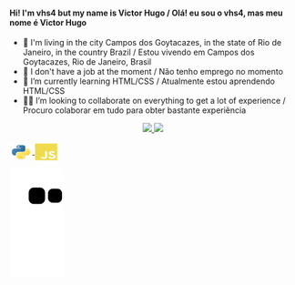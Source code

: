 #### Hi! I'm vhs4 but my name is Victor Hugo / Olá! eu sou o vhs4, mas meu nome é Victor Hugo

- 📍  I'm living in the city Campos dos Goytacazes, in the state of Rio de Janeiro, in the country Brazil / Estou vivendo em Campos dos Goytacazes, Rio de Janeiro, Brasil
- 🔭 I don't have a job at the moment / Não tenho emprego no momento
- 🌱 I’m currently learning HTML/CSS / Atualmente estou aprendendo HTML/CSS
- 👨‍💻 I’m looking to collaborate on everything to get a lot of experience / Procuro colaborar em tudo para obter bastante experiência

<div align="center">
  <a href="https://github.com/vhs4">
  <img height="180em" src="https://github-readme-stats.vercel.app/api?username=vhs4&show_icons=true&theme=dracula&include_all_commits=true&count_private=true"/>
  <img height="180em" src="https://github-readme-stats.vercel.app/api/top-langs/?username=vhs4&layout=compact&langs_count=7&theme=react"/>
</div>

<div style="display: inline_block"><br>
  <img align="center" alt="Vhs4-Python" height="30" width="40" src="https://raw.githubusercontent.com/devicons/devicon/master/icons/python/python-original.svg">
  <img align="center" alt="Vhs4-JavaScript" height="30" width="40" src="https://raw.githubusercontent.com/devicons/devicon/master/icons/javascript/javascript-plain.svg">
  
  ![Snake animation](https://github.com/vhs4/vhs4/blob/output/github-contribution-grid-snake.svg)
